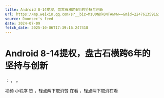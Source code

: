 ```yaml
---
title: Android 8-14提权，盘古石横跨6年的坚持与创新
url: https://mp.weixin.qq.com/s?__biz=MzU0NDk0NTAwMw==&mid=2247613591&idx=2&sn=241544d2af2dbf3afe624a61206b67c9
source: Doonsec's feed
date: 2024-07-09
fetch_date: 2025-10-06T17:39:16.247418
---
```


# Android 8-14提权，盘古石横跨6年的坚持与创新

：
，
。

视频
小程序
赞
，轻点两下取消赞
在看
，轻点两下取消在看